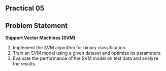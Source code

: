 ## Practical 05

## Problem Statement

**Support Vector Machines (SVM)**

1. Implement the SVM algorithm for binary classification.
2. Train an SVM model using a given dataset and optimize its parameters.
3. Evaluate the performance of the SVM model on test data and analyze the results.